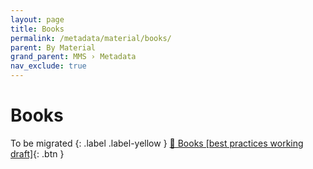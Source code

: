 ```yaml
---
layout: page
title: Books
permalink: /metadata/material/books/
parent: By Material
grand_parent: MMS › Metadata
nav_exclude: true
---
```


# Books
To be migrated
{: .label .label-yellow }
[📄 Books [best practices working draft]](https://docs.google.com/document/d/1TfPSvTb1-UGKMW8bYwHNWk5TA9e2DwCAVlHY0_v-hVU/edit){: .btn }